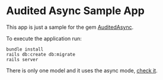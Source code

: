 # Audited Async Sample App

This app is just a sample for the gem [AuditedAsync](https://github.com/leonardofalk/audited_async.git).

To execute the application run:

```shell
bundle install
rails db:create db:migrate
rails server
```

There is only one model and it uses the async mode, [check it](./app/models/post.rb).
